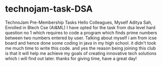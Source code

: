 # technojam-task-DSA
TechnoJam Pre-Membership Tasks
Hello Colleagues,
Myself Aditya Sah,
Enrolled in Btech Cse (Ai&ML)
I have opted for the task from dsa level hard question no 1 which requires to code a program which finds prime numbers between two numbers entered by user.
Talking about myself i am from icse board and hence done some coding in java in my high school.
it didn't took me much time to write this code. 
and yes the reason being joining this club is that it will help me achieve my goals of creating innovative tech solutions which i will find out later.
thanks for giving time,
have a great day!
